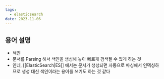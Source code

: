 ```yaml
---
tags:
  - elasticsearch
date: 2023-11-06
---
```

## 용어 설명

- 색인
- 문서를 Parsing 해서 색인을 생성해 놓아 빠르게 검색될 수 있게 하는 것
- 인데, [[ElasticSearch|ES]] 에서는 문서가 생성되면 자동으로 파싱해서 인덱싱하므로 생성 대신 색인이라는 용어를 쓰기도 하는 것 같다
